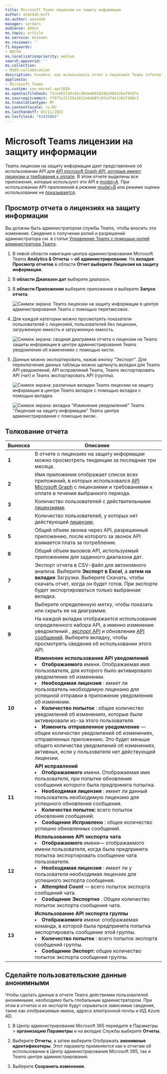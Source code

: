 ```yaml
---
title: Microsoft Teams лицензии на защиту информации
author: anandab-msft
ms.author: anandab
manager: serdars
audience: Admin
ms.topic: article
ms.service: msteams
ms.reviewer: ''
f1.keywords:
- NOCSH
ms.localizationpriority: medium
search.appverid: ''
ms.collection:
- M365-collaboration
description: Узнайте, как использовать отчет о лицензиях Teams information protection в Центре администрирования Microsoft Teams, чтобы узнать, как приложения в организации используют API уведомлений о подписке на изменение событий уведомлений.
appliesto:
- Microsoft Teams
ms.custom: seo-marvel-apr2020
ms.openlocfilehash: 73ce4b5720c42cdb4e468182d6290912baf95d7e
ms.sourcegitcommit: ff975c21725e1812e6db8fc9fe37de1362f168c3
ms.translationtype: MT
ms.contentlocale: ru-RU
ms.lasthandoff: 03/11/2022
ms.locfileid: "63435863"
---
```

# <a name="microsoft-teams-information-protection-license-report"></a>Microsoft Teams лицензии на защиту информации


Teams лицензии на защиту информации дает представление об использовании API для [API microsoft Graph API, которые имеют лицензии и требования к оплате](/graph/teams-licenses). В этом отчете выделены все приложения, которые используют эти API в [model=A](/graph/teams-licenses#modela-requirements). При использовании API-приложений в режиме [model=B](/graph/teams-licenses#modelb-requirements) или режиме оценки использование не [показывается](/graph/teams-licenses#evaluation-mode-default-requirements). 


## <a name="view-the-information-protection-license-report"></a>Просмотр отчета о лицензиях на защиту информации

Вы должны быть администратором службы Teams, чтобы вносить эти изменения. Сведения о получении ролей и разрешений администратора см. в статье [Управление Teams с помощью ролей администратора Teams](../using-admin-roles.md).

1. В левой области навигации центра администрирования Microsoft Teams **Analytics & Отчеты** >  **об администрировании**. На **вкладке Просмотр отчетов** в области **Отчет выберите** **Лицензия на защиту информации**.
2. В **области Диапазон дат** выберите диапазон.
3. В **области Приложения** выберите приложение и выберите **Запуск отчета**.

    ![Снимок экрана: Teams лицензии на защиту информации в центре администрирования Teams с помощью перетаксовок.](../media/teams-info-protection-license-report-dropdown-with-callouts.png "Снимок экрана: Teams лицензии на защиту информации в центре администрирования Teams с помощью перетаксовок.")

4. Для каждой категории можно просмотреть показатели пользователей с лицензией, пользователей без лицензии, загруженную емкость и загруженную емкость. 

    ![Снимок экрана: сводная диаграмма отчета о лицензии на Teams защиты информации в центре администрирования Teams уведомления об изменениях с помощью кисти.](../media/teams-info-protection-license-report-chart-with-callouts.png "Снимок экрана: сводная диаграмма отчета о лицензии на Teams защиты информации в центре администрирования Teams уведомления об изменениях с помощью кисти.")

5. Данные можно экспортировать, нажав кнопку "Экспорт". Для переключения данных таблицы можно щелкнуть вкладки для Teams API уведомлений, API исправлений Teams, Teams экспортировать API (чат) и Teams экспортировать API (группы). 

    ![Снимок экрана: различные вкладки Teams лицензии на защиту информации в центре Teams вкладок с помощью вкладки с помощью вкладки.](../media/teams-info-protection-license-report-legend-tabs-with-callouts.png "Снимок экрана: различные вкладки Teams лицензии на защиту информации в центре Teams вкладок с помощью вкладки с помощью вкладки.")

    ![Снимок экрана: вкладка "Изменение уведомлений" Teams "Лицензия на защиту информации" Teams центре администрирования с помощью висяк.](../media/teams-info-protection-license-report-change-notification-with-callouts.png "Снимок экрана: вкладка &quot;Изменение уведомлений&quot; Teams &quot;Лицензия на защиту информации&quot; Teams центре администрирования с помощью висяк.")


## <a name="interpret-the-report"></a>Толкование отчета

|Выноска |Описание  |
|--------|-------------|
|**1**   |В отчете о лицензиях на защиту информации можно просмотреть тенденции за последние три месяца. |
|**2**   |Имя приложения отображает список всех приложений, в которых использовался [API Microsoft Graph](/graph/teams-licenses) с лицензиями и требованиями к оплате в течение выбранного периода.|
|**3**   |Количество пользователей с действительными [лицензиями](/graph/teams-licenses#required-licenses-for-modela).  |
|**4**   |Количество пользователей, у которых нет действующей [лицензии](/graph/teams-licenses#required-licenses-for-modela).  |
|**5**   |Общий объем  звонка через API, разрешенный приложению, после которого за звонок API взимается плата за потребление. |
|**6**   |Общий объем  вызовов API, используемый приложением для заданного диапазона дат. |
|**7**   |Экспорт отчета в CSV-файл для автономного анализа. Выберите **Экспорт в Excel**, а **затем на вкладке** Загрузки. Выберите Скачать,  чтобы скачать отчет, когда он будет готов. При экспорте будет экспортироваться только выбранная вкладка.|
|**8**   |Выберите определенную метку, чтобы показать или скрыть ее на диаграмме. |
|**9**   |На каждой вкладке отображается использование определенного набора API, а именно изменение уведомлений [,](/graph/api/resources/webhooks) [экспорт API](/microsoftteams/export-teams-content) и обновление [API сообщений](/graph/api/message-update). Выберите вкладку, чтобы просмотреть сведения об использовании этого API. |
|**10**   |**Изменение использования API уведомлений**<li>**Отображаемого** имени. Отображаемая имя пользователя, для которого было активировало уведомление об изменении.</li><li>**Необходимая лицензия** : имеет ли пользователь необходимую лицензию для успешной отправки в приложение уведомления об изменении.</li><li>**Количество попыток** : общее количество уведомлений об изменениях, которые были активировали из-за этого пользователя.</li><li>**Изменить отправленное уведомление** — общее количество уведомлений об изменениях, отправленных приложению. Это будет меньше общего количества уведомлений об изменениях, активных, если у пользователя нет действующей лицензии.</li>|
|**11**|**API исправлений**<li>**Отображаемого** имени. Отображаемая имя пользователя, при попытке обновления сообщения которого была предпринята попытка.</li> <li>**Необходимая лицензия** : имеет ли данный пользователь необходимую лицензию для успешного обновления сообщения.</li><li>**Количество попыток:** всего попыток обновления сообщений.</li><li>**Сообщение Исправлено** : общее количество успешно обновленных сообщений.</li>|
|**12**|**Использование API экспорта чата**<li>**Отображаемого** имени— отображаемого имени пользователя, когда была предпринята попытка экспортировать сообщение чата пользователя.</li><li>**Необходимая лицензия** : имеет ли у пользователя необходимая лицензия для успешного экспорта сообщения.</li><li>**Attempted Count** — всего попыток экспорта сообщений чата.</li><li>**Сообщение Экспортно** . Общее количество попыток экспорта сообщения чата.</li> |
|**13**|**Использование API экспорта группы**<li>**Отображаемого** имени: отображаемая команда, в которой была предпринята попытка экспортировать сообщение этой группы.</li><li>**Количество попыток** : всего попыток экспорта сообщений группы.</li><li>**Сообщение Экспорт:** общее количество попыток экспорта сообщения группы.</li> |


## <a name="make-the-user-specific-data-anonymous"></a>Сделайте пользовательские данные анонимными

Чтобы сделать данные в отчете Teams действиями пользователей анонимными, необходимо быть глобальным администратором. При этом в отчетах и их экспорте будут скрываться зависимые сведения, такие как отображаемые имена, адреса электронной почты и ИД Azure AD.

1. В Центр администрирования Microsoft 365 перейдите в Параметры  \> **организацию Параметры** и на вкладке Службы выберите **Отчеты**.
    
2. Выберите **Отчеты**, а затем выберите Отображать **анонимные идентификаторы**. Этот параметр применяется как к отчетам об использовании в Центр администрирования Microsoft 365, так и Teams центре администрирования.
  
3. Выберите **Сохранить изменения**.